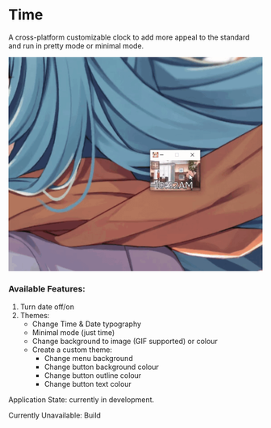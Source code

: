 # Time

A cross-platform customizable clock to add more appeal to the standard and run in pretty mode or minimal mode.

![example image](assets/app-8-7-22.gif)

### Available Features:
1. Turn date off/on 
2. Themes:
   - Change Time & Date typography
   - Minimal mode (just time)
   - Change background to image (GIF supported) or colour
   - Create a custom theme:
     - Change menu background
     - Change button background colour
     - Change button outline colour
     - Change button text colour

Application State: currently in development.

Currently Unavailable: Build
